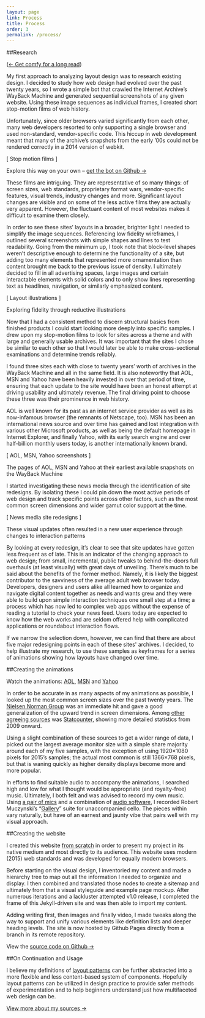 ```yaml
---
layout: page
link: Process
title: Process
order: 3
permalink: /process/
---
```


##Research

(<a href="https://youtu.be/EHQXXXD_vWQ?list=PLs67-K8l4nrqpTrFnF5J3FfgAG0NugKY7" target="_blank">&larr; Get comfy for a long read</a>)

My first approach to analyzing layout design was to research existing design. I decided to study how web design had evolved over the past twenty years, so I wrote a simple bot that crawled the Internet Archive’s WayBack Machine and generated sequential screenshots of any given website. Using these image sequences as individual frames, I created short stop-motion films of web history.

Unfortunately, since older browsers varied significantly from each other, many web developers resorted to only supporting a single browser and used non-standard, vendor-specific code. This hiccup in web development meant that many of the archive’s snapshots from the early ’00s could not be rendered correctly in a 2014 version of webkit.

[ Stop motion films ]

Explore this way on your own – [get the bot on Github &rarr;](https://github.com/Rumudiez/Web-Archive-Scraper)

These films are intriguing. They are representative of so many things: of screen sizes, web standards, proprietary format wars, vendor-specific features, visual trends, industry changes and more. Significant layout changes are visible and on some of the less active films they are actually very apparent. However, the fluctuant content of most websites makes it difficult to examine them closely.

In order to see these sites’ layouts in a broader, brighter light I needed to simplify the image sequences. Referencing low fidelity wireframes, I outlined several screenshots with simple shapes and lines to test readability. Going from the minimum up, I took note that block-level shapes weren’t descriptive enough to determine the functionality of a site, but adding too many elements that represented more ornamentation than content brought me back to the previous issue of density. I ultimately decided to fill in all advertising spaces, large images and certain interactable elements with solid colors and to only show lines representing text as headlines, navigation, or similarly emphasized content.

[ Layout illustrations ]

Exploring fidelity through reductive illustrations

Now that I had a consistent method to discern structural basics from finished products I could start looking more deeply into specific samples. I drew upon my stop-motion films to look for sites across a theme and with large and generally usable archives. It was important that the sites I chose be similar to each other so that I would later be able to make cross-sectional examinations and determine trends reliably.

I found three sites each with close to twenty years’ worth of archives in the WayBack Machine and all in the same field. It is also noteworthy that AOL, MSN and Yahoo have been heavily invested in over that period of time, ensuring that each update to the site would have been an honest attempt at driving usability and ultimately revenue. The final driving point to choose these three was their prominence in web history. 

AOL is well known for its past as an internet service provider as well as its now-infamous browser (the remnants of Netscape, too). MSN has been an international news source and over time has gained and lost integration with various other Microsoft products, as well as being the default homepage in Internet Explorer, and finally Yahoo, with its early search engine and over half-billion monthly users today, is another internationally known brand.

[ AOL, MSN, Yahoo screenshots ]

The pages of AOL, MSN and Yahoo at their earliest available snapshots on the WayBack Machine

I started investigating these news media through the identification of site redesigns. By isolating these I could pin down the most active periods of web design and track specific points across other factors, such as the most common screen dimensions and wider gamut color support at the time.

[ News media site redesigns ]

These visual updates often resulted in a new user experience through changes to interaction patterns

By looking at every redesign, it’s clear to see that site updates have gotten less frequent as of late. This is an indicator of the changing approach to web design; from small, incremental, public tweaks to behind-the-doors full overhauls (at least visually) with great days of unveiling. There’s much to be said about the benefits of the former method. Namely, it is likely the biggest contributor to the savviness of the average adult web browser today. Developers, designers and users alike all learned how to organize and navigate digital content together as needs and wants grew and they were able to build upon simple interaction techniques one small step at a time; a process which has now led to complex web apps without the expense of reading a tutorial to check your news feed. Users today are expected to know how the web works and are seldom offered help with complicated applications or roundabout interaction flows.

If we narrow the selection down, however, we can find that there are about five major redesigning points in each of these sites' archives. I decided, to help illustrate my research, to use these samples as keyframes for a series of animations showing how layouts have changed over time.

##Creating the animations

Watch the animations: [AOL](/case-studies/aol/), [MSN](/case-studies/msn/) and [Yahoo](/case-studies/yahoo/)

In order to be accurate in as many aspects of my animations as possible, I looked up the most common screen sizes over the past twenty years. The [Nielsen Norman Group](/sources/#nngroup) was an immediate hit and gave a good generalization of the upward trend in screen dimensions. Among [other agreeing sources](/sources/#w3schools) was [Statcounter](/sources/#statcounter), showing more detailed statistics from 2009 onward.

Using a slight combination of these sources to get a wider range of data, I picked out the largest average monitor size with a simple share majority around each of my five samples, with the exception of using 1920×1080 pixels for 2015’s samples; the actual most common is still 1366×768 pixels, but that is waning quickly as higher density displays become more and more popular.

In efforts to find suitable audio to accompany the animations, I searched high and low for what I thought would be appropriate (and royalty-free) music. Ultimately, I both felt and was advised to record my own music. Using [a pair of mics](/sources/#recording) and a combination of [audio software](/sources/#recording), I recorded Robert Muczynski’s “[Gallery](/sources/#music)” suite for unaccompanied cello. The pieces within vary naturally, but have of an earnest and jaunty vibe that pairs well with my visual approach.

##Creating the website

I created this website [from scratch](/sources/#website) in order to present my project in its native medium and most directly to its audience. This website uses modern (2015) web standards and was developed for equally modern browsers.

Before starting on the visual design, I inventoried my content and made a hierarchy tree to map out all the information I needed to organize and display. I then combined and translated those nodes to create a sitemap and ultimately from that a visual styleguide and example page mockup. After numerous iterations and a lackluster attempted v1.0 release, I completed the frame of this Jekyll-driven site and was then able to import my content.

Adding writing first, then images and finally video, I made tweaks along the way to support and unify various elements like definition lists and deeper heading levels. The site is now hosted by Github Pages directly from a branch in its remote repository.

View the [source code on Github &rarr;](https://github.com/Rumudiez/Layout-Patterns)

##On Continuation and Usage

I believe my definitions of [layout patterns](/#patterns) can be further abstracted into a more flexible and less content-based system of components. Hopefully layout patterns can be utilized in design practice to provide safer methods of experimentation and to help beginners understand just how multifaceted web design can be.

[View more about my sources &rarr;](/sources/)